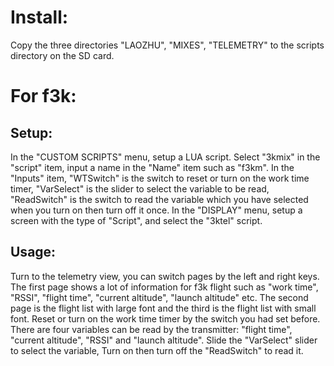 
Install:
======
Copy the three directories "LAOZHU", "MIXES", "TELEMETRY" to the scripts directory on the SD card.


For f3k:
======
Setup:
------
In the "CUSTOM SCRIPTS" menu, setup a LUA script. Select "3kmix" in the "script" item, input a name in the "Name" item such as "f3km". In the "Inputs" item, "WTSwitch" is the switch to reset or turn on the work time timer, "VarSelect" is the slider to select the variable to be read, "ReadSwitch" is the switch to read the variable which you have selected when you turn on then turn off it once.
In the "DISPLAY" menu, setup a screen with the type of "Script", and select the "3ktel" script.

Usage:
------
Turn to the telemetry view, you can switch pages by the left and right keys. The first page shows a lot of information for f3k flight such as "work time", "RSSI", "flight time", "current altitude", "launch altitude" etc. The second page is the flight list with large font and the third is the flight list with small font.
Reset or turn on the work time timer by the switch you had set before.
There are four variables can be read by the transmitter: "flight time", "current altitude", "RSSI" and "launch altitude".  Slide the "VarSelect" slider to select the variable, Turn on then turn off the "ReadSwitch" to read it.
